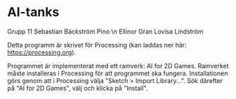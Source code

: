 # AI-tanks
Grupp 11
Sebastian Bäckström Pino \n
Ellinor Gran
Lovisa Lindström

Detta programm är skrivet för Processing (kan laddas ner här: https://processing.org). 

Programmet är implementerat med ett ramverk: AI for 2D Games. Ramverket måste installeras i Processing för att programmet ska fungera.
Installationen görs genom att i Processing välja "Sketch > Import Library...". Sök därefter på "AI for 2D Games", välj och klicka på "Install".



